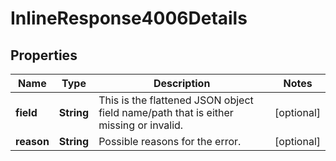 
# InlineResponse4006Details

## Properties
Name | Type | Description | Notes
------------ | ------------- | ------------- | -------------
**field** | **String** | This is the flattened JSON object field name/path that is either missing or invalid. |  [optional]
**reason** | **String** | Possible reasons for the error. |  [optional]



